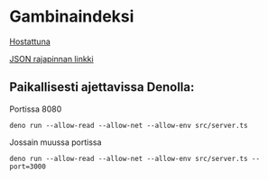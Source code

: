 # Gambinaindeksi

[Hostattuna](https://g-indeksi.pennanen.dev/)

[JSON rajapinnan linkki](https://g-indeksi.pennanen.dev/api/index)

## Paikallisesti ajettavissa Denolla:
Portissa 8080
```
deno run --allow-read --allow-net --allow-env src/server.ts
```
Jossain muussa portissa

```
deno run --allow-read --allow-net --allow-env src/server.ts --port=3000
```
